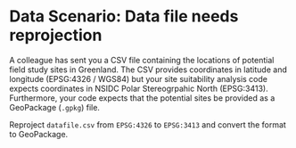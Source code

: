 # Data Scenario: Data file needs reprojection

A colleague has sent you a CSV file containing the locations of potential field
study sites in Greenland. The CSV provides coordinates in latitude and longitude
(EPSG:4326 / WGS84) but your site suitability analysis code expects coordinates
in NSIDC Polar Stereogrpahic North (EPSG:3413). Furthermore, your code expects
that the potential sites be provided as a GeoPackage (`.gpkg`) file.

Reproject `datafile.csv` from `EPSG:4326` to `EPSG:3413` and convert the format
to GeoPackage.
